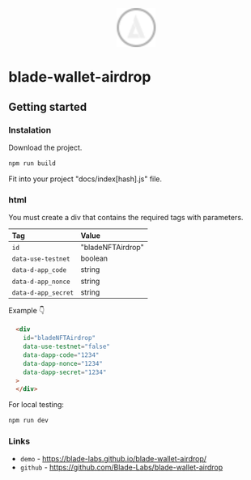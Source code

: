 <p></p>
<p align="center">
  <a href="https://www.bladewallet.io/" target="_blank">
    <img width="77px" src="./src/img/blade-logo.svg"/>
  </a>
</p>

# blade-wallet-airdrop

## Getting started

### Instalation

Download the project.
``` bash
npm run build
```
Fit into your project "docs/index[hash].js" file.

### html

You must create a div that contains the required tags with parameters.

| Tag                  | Value |
|:---------------------|:------------------|
| `id`                 | "bladeNFTAirdrop" |
| `data-use-testnet`   | boolean           |
| `data-d-app_code`    | string            |
| `data-d-app_nonce`   | string            |
| `data-d-app_secret`  | string            |

Example 👇

```html
  <div
    id="bladeNFTAirdrop"
    data-use-testnet="false"
    data-dapp-code="1234"
    data-dapp-nonce="1234"
    data-dapp-secret="1234"
  >
  </div>
```

For local testing:
``` bash
npm run dev
```

### Links
* `demo` - https://blade-labs.github.io/blade-wallet-airdrop/
* `github` - https://github.com/Blade-Labs/blade-wallet-airdrop
